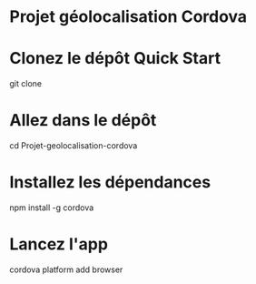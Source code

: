 # Projet géolocalisation Cordova

# Clonez le dépôt Quick Start
git clone 

# Allez dans le dépôt
cd Projet-geolocalisation-cordova

# Installez les dépendances 
npm install -g cordova

# Lancez l'app
cordova platform add browser
